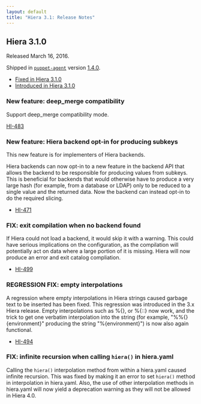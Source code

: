 ```yaml
---
layout: default
title: "Hiera 3.1: Release Notes"
---
```


[puppet-agent]: /puppet/4.3/reference/about_agent.html

## Hiera 3.1.0

Released March 16, 2016.

Shipped in [`puppet-agent`](/puppet/4.2/reference/about_agent.html) version [1.4.0]().

* [Fixed in Hiera 3.1.0](https://tickets.puppetlabs.com/issues/?jql=fixVersion+%3D+%27HI+3.1.0%27)
* [Introduced in Hiera 3.1.0](https://tickets.puppetlabs.com/issues/?jql=affectedVersion+%3D+%27HI+3.1.0%27)

### New feature: deep_merge compatibility

Support deep_merge compatibility mode.

[HI-483](https://tickets.puppetlabs.com/browse/HI-483)

### New feature: Hiera backend opt-in for producing subkeys

This new feature is for implementers of Hiera backends. 

Hiera backends can now opt-in to a new feature in the backend API that allows the backend to be responsible for producing values from subkeys. This is beneficial for backends that would otherwise have to produce a very large hash (for example, from a database or LDAP) only to be reduced to a single value and the returned data. Now the backend can instead opt-in to do the required slicing. 

* [HI-471](https://tickets.puppetlabs.com/browse/HI-471)

### FIX: exit compilation when no backend found

If Hiera could not load a backend, it would skip it with a warning. This could have serious implications on the configuration, as the compilation will potentially act on data where a large portion of it is missing. Hiera will now produce an error and exit catalog compliation.

* [HI-499](https://tickets.puppetlabs.com/browse/HI-499)

### REGRESSION FIX: empty interpolations

A regression where empty interpolations in Hiera strings caused garbage text to be inserted has been fixed. This regression was introduced in the 3.x Hiera release. Empty interpolations such as %{}, or %{::} now work, and the trick to get one verbatim interpolation into the string (for example, "%%{}{environment}" producing the string "%{environment}") is now also again functional.

* [HI-494](https://tickets.puppetlabs.com/browse/HI-494)

### FIX: infinite recursion when calling `hiera()` in hiera.yaml

Calling the `hiera()` interpolation method from within a hiera.yaml caused infinite recursion. This was fixed by making it an error to set `hiera()` method in interpolation in hiera.yaml. Also, the use of other interpolation methods in hiera.yaml will now yield a deprecation warning as they will not be allowed in Hiera 4.0.